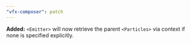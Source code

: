 ```yaml
---
"vfx-composer": patch
---
```


**Added:** `<Emitter>` will now retrieve the parent `<Particles>` via context if none is specified explicitly.
